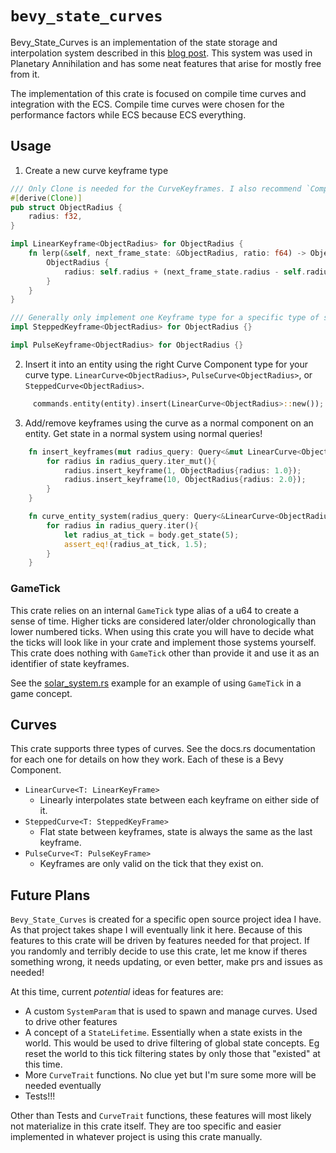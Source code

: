 # `bevy_state_curves`

Bevy_State_Curves is an implementation of the state storage and interpolation system described in this [blog post](https://www.forrestthewoods.com/blog/tech_of_planetary_annihilation_chrono_cam/). This system was used in Planetary Annihilation and has some neat features that arise for mostly free from it.

The implementation of this crate is focused on compile time curves and integration with the ECS. Compile time curves were chosen for the performance factors while ECS because ECS everything.

## Usage

1. Create a new curve keyframe type

```rust
/// Only Clone is needed for the CurveKeyframes. I also recommend `Component` as it is an ergonomic way to handle having the current interpolated state be the state thats on the entity physically
#[derive(Clone)]
pub struct ObjectRadius {
    radius: f32,
}

impl LinearKeyframe<ObjectRadius> for ObjectRadius {
    fn lerp(&self, next_frame_state: &ObjectRadius, ratio: f64) -> ObjectRadius {
        ObjectRadius {
            radius: self.radius + (next_frame_state.radius - self.radius) * ratio as f32,
        }
    }
}

/// Generally only implement one Keyframe type for a specific type of state. Nothing technically stops you from doing all three for one but theres absolutely no reason to do that.
impl SteppedKeyframe<ObjectRadius> for ObjectRadius {}

impl PulseKeyframe<ObjectRadius> for ObjectRadius {}

```

2. Insert it into an entity using the right Curve Component type for your curve type. `LinearCurve<ObjectRadius>`, `PulseCurve<ObjectRadius>`, or `SteppedCurve<ObjectRadius>`.

```rust
     commands.entity(entity).insert(LinearCurve<ObjectRadius>::new());
```

3. Add/remove keyframes using the curve as a normal component on an entity. Get state in a normal system using normal queries!

```rust
    fn insert_keyframes(mut radius_query: Query<&mut LinearCurve<ObjectRadius>, tick: Res<CurrentGameTick>){
        for radius in radius_query.iter_mut(){
            radius.insert_keyframe(1, ObjectRadius{radius: 1.0});
            radius.insert_keyframe(10, ObjectRadius{radius: 2.0});
        }
    }

    fn curve_entity_system(radius_query: Query<&LinearCurve<ObjectRadius>){
        for radius in radius_query.iter(){
            let radius_at_tick = body.get_state(5);
            assert_eq!(radius_at_tick, 1.5);
        }
    }
```

### GameTick

This crate relies on an internal `GameTick` type alias of a u64 to create a sense of time. Higher ticks are considered later/older chronologically than lower numbered ticks. When using this crate you will have to decide what the ticks will look like in your crate and implement those systems yourself. This crate does nothing with `GameTick` other than provide it and use it as an identifier of state keyframes.

See the [solar_system.rs](https://github.com/NoahShomette/bevy_state_curves/blob/main/crates/bevy_state_curves/examples/solar_system.rs) example for an example of using `GameTick` in a game concept.

## Curves

This crate supports three types of curves. See the docs.rs documentation for each one for details on how they work. Each of these is a Bevy Component.

- `LinearCurve<T: LinearKeyFrame>`
  - Linearly interpolates state between each keyframe on either side of it.
- `SteppedCurve<T: SteppedKeyFrame>`
  - Flat state between keyframes, state is always the same as the last keyframe.
- `PulseCurve<T: PulseKeyFrame>`
  - Keyframes are only valid on the tick that they exist on.

## Future Plans

`Bevy_State_Curves` is created for a specific open source project idea I have. As that project takes shape I will eventually link it here. Because of this features to this crate will be driven by features needed for that project. If you randomly and terribly decide to use this crate, let me know if theres something wrong, it needs updating, or even better, make prs and issues as needed!

At this time, current _potential_ ideas for features are:

- A custom `SystemParam` that is used to spawn and manage curves. Used to drive other features
- A concept of a `StateLifetime`. Essentially when a state exists in the world. This would be used to drive filtering of global state concepts. Eg reset the world to this tick filtering states by only those that "existed" at this time.
- More `CurveTrait` functions. No clue yet but I'm sure some more will be needed eventually
- Tests!!!

Other than Tests and `CurveTrait` functions, these features will most likely not materialize in this crate itself. They are too specific and easier implemented in whatever project is using this crate manually.
